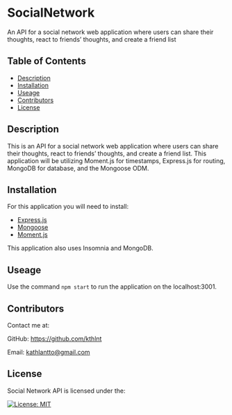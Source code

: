 # SocialNetwork
 An API for a social network web application where users can share their thoughts, react to friends’ thoughts, and create a friend list

  ## Table of Contents
  - [Description](#Description)
  - [Installation](#Installation)
  - [Useage](#useage)
  - [Contributors](#contributors)
  - [License](#license)

  ## Description 
  This is an API for a social network web application where users can share their thoughts, react to friends’ thoughts, and create a friend list. This application will be utilizing Moment.js for timestamps, Express.js for routing, MongoDB for database, and the Mongoose ODM.

  ## Installation
  For this application you will need to install:
  - [Express.js](https://www.npmjs.com/package/express)
  - [Mongoose](https://www.npmjs.com/package/mongoose)
  - [Moment.js](https://momentjs.com/)

  This application also uses Insomnia and MongoDB.

  ## Useage 
  Use the command ``npm start`` to run the application on the localhost:3001.

  ## Contributors
  Contact me at:

  GitHub: https://github.com/kthlnt

  Email: kathlantto@gmail.com
  
  ## License 
  Social Network API is licensed under the: 
  
  [![License: MIT](https://img.shields.io/badge/License-MIT-yellow.svg)](https://opensource.org/licenses/MIT)